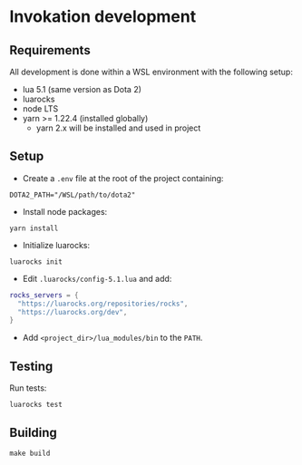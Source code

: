 # Invokation development

## Requirements

All development is done within a WSL environment with the following setup:

- lua 5.1 (same version as Dota 2)
- luarocks
- node LTS
- yarn >= 1.22.4 (installed globally)
  - yarn 2.x will be installed and used in project

## Setup

- Create a `.env` file at the root of the project containing:

```shell
DOTA2_PATH="/WSL/path/to/dota2"
```

- Install node packages:

```shell
yarn install
```

- Initialize luarocks:

```shell
luarocks init
```

- Edit `.luarocks/config-5.1.lua` and add:

```lua
rocks_servers = {
  "https://luarocks.org/repositories/rocks",
  "https://luarocks.org/dev",
}
```

- Add `<project_dir>/lua_modules/bin` to the `PATH`.

## Testing

Run tests:

```shell
luarocks test
```

## Building

```shell
make build
```
